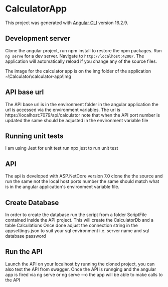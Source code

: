 # CalculatorApp

This project was generated with [Angular CLI](https://github.com/angular/angular-cli) version 16.2.9.

## Development server

Clone the angular project, run npm install to restore the npm packages.
Run `ng serve` for a dev server. Navigate to `http://localhost:4200/`. The application will automatically reload if you change any of the source files.

The image for the calculator app is on the img folder of the application ~\Calculator\calculator-app\img

## API base url
The API base url is in the environment folder in the angular application the url is accessed via the environment variables. The url is https://localhost:7079/api/calculator note that when the API port number is updated the same should be adjusted in the environment variable file


## Running unit tests

I am using Jest for unit test run npx jest to run unit test

## API

The api is developed with ASP.NetCore version 7.0 clone the the source and run the same not the local host ports number the same should match what is in the angular application's environment variable file.

## Create Database
In order to create the database run the script from a folder ScriptFile contained inside the API project. This will create the CalculatorDb and a table Calculations
Once done adjust the connection string in the appsettings.json to suit your sql environment i.e. server name and sql database password

## Run the API
Launch the API on your localhost by running the cloned project, you can also test the API from swagger.
Once the API is runnging and the angular app is fired via ng serve or ng serve --o the app will be able to make calls to the API
